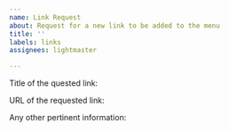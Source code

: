 ```yaml
---
name: Link Request
about: Request for a new link to be added to the menu
title: ''
labels: links
assignees: lightmaster

---
```


Title of the quested link:

URL of the requested link: 

Any other pertinent information:
